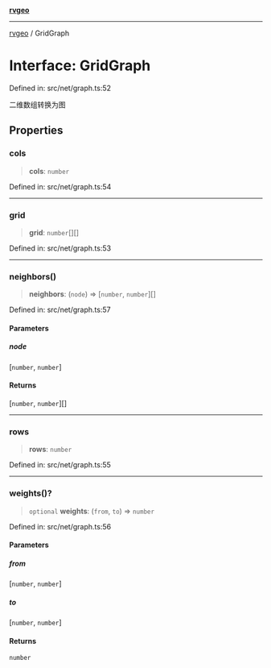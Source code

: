 [**rvgeo**](../README.md)

***

[rvgeo](../globals.md) / GridGraph

# Interface: GridGraph

Defined in: src/net/graph.ts:52

二维数组转换为图

## Properties

### cols

> **cols**: `number`

Defined in: src/net/graph.ts:54

***

### grid

> **grid**: `number`[][]

Defined in: src/net/graph.ts:53

***

### neighbors()

> **neighbors**: (`node`) => \[`number`, `number`\][]

Defined in: src/net/graph.ts:57

#### Parameters

##### node

\[`number`, `number`\]

#### Returns

\[`number`, `number`\][]

***

### rows

> **rows**: `number`

Defined in: src/net/graph.ts:55

***

### weights()?

> `optional` **weights**: (`from`, `to`) => `number`

Defined in: src/net/graph.ts:56

#### Parameters

##### from

\[`number`, `number`\]

##### to

\[`number`, `number`\]

#### Returns

`number`
